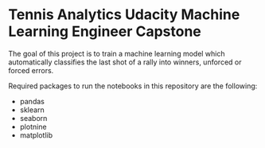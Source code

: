 
# Tennis Analytics Udacity Machine Learning Engineer Capstone
The goal of this project is to train a machine learning model which automatically classifies the last shot of a rally into winners, unforced or forced errors.

Required packages to run the notebooks in this repository are the following:
- pandas
- sklearn
- seaborn
- plotnine
- matplotlib

